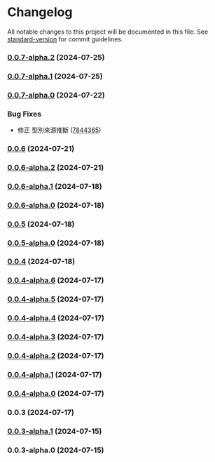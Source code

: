 # Changelog

All notable changes to this project will be documented in this file. See [standard-version](https://github.com/conventional-changelog/standard-version) for commit guidelines.

### [0.0.7-alpha.2](https://github.com/acrool/acrool-react-modal/compare/v0.0.7-alpha.1...v0.0.7-alpha.2) (2024-07-25)

### [0.0.7-alpha.1](https://github.com/acrool/acrool-react-modal/compare/v0.0.7-alpha.0...v0.0.7-alpha.1) (2024-07-25)

### [0.0.7-alpha.0](https://github.com/acrool/acrool-react-modal/compare/v0.0.6...v0.0.7-alpha.0) (2024-07-22)


### Bug Fixes

* 修正 型別來源推斷 ([7844365](https://github.com/acrool/acrool-react-modal/commit/78443651a323e6c526dbe7a4cea6d67f04df748f))

### [0.0.6](https://github.com/acrool/acrool-react-modal/compare/v0.0.6-alpha.2...v0.0.6) (2024-07-21)

### [0.0.6-alpha.2](https://github.com/acrool/acrool-react-modal/compare/v0.0.6-alpha.1...v0.0.6-alpha.2) (2024-07-21)

### [0.0.6-alpha.1](https://github.com/acrool/acrool-react-modal/compare/v0.0.6-alpha.0...v0.0.6-alpha.1) (2024-07-18)

### [0.0.6-alpha.0](https://github.com/acrool/acrool-react-modal/compare/v0.0.5...v0.0.6-alpha.0) (2024-07-18)

### [0.0.5](https://github.com/acrool/acrool-react-modal/compare/v0.0.5-alpha.0...v0.0.5) (2024-07-18)

### [0.0.5-alpha.0](https://github.com/acrool/acrool-react-modal/compare/v0.0.4...v0.0.5-alpha.0) (2024-07-18)

### [0.0.4](https://github.com/acrool/acrool-react-modal/compare/v0.0.4-alpha.3...v0.0.4) (2024-07-18)

### [0.0.4-alpha.6](https://github.com/acrool/acrool-react-modal/compare/v0.0.4-alpha.5...v0.0.4-alpha.6) (2024-07-17)

### [0.0.4-alpha.5](https://github.com/acrool/acrool-react-modal/compare/v0.0.4-alpha.4...v0.0.4-alpha.5) (2024-07-17)

### [0.0.4-alpha.4](https://github.com/acrool/acrool-react-modal/compare/v0.0.4-alpha.3...v0.0.4-alpha.4) (2024-07-17)

### [0.0.4-alpha.3](https://github.com/acrool/acrool-react-modal/compare/v0.0.4-alpha.2...v0.0.4-alpha.3) (2024-07-17)

### [0.0.4-alpha.2](https://github.com/acrool/acrool-react-modal/compare/v0.0.4-alpha.1...v0.0.4-alpha.2) (2024-07-17)

### [0.0.4-alpha.1](https://github.com/acrool/acrool-react-modal/compare/v0.0.4-alpha.0...v0.0.4-alpha.1) (2024-07-17)

### [0.0.4-alpha.0](https://github.com/acrool/acrool-react-modal/compare/v0.0.3...v0.0.4-alpha.0) (2024-07-17)

### 0.0.3 (2024-07-17)

### [0.0.3-alpha.1](https://github.com/acrool/acrool-react-modal/compare/v0.0.3-alpha.0...v0.0.3-alpha.1) (2024-07-15)

### 0.0.3-alpha.0 (2024-07-15)
